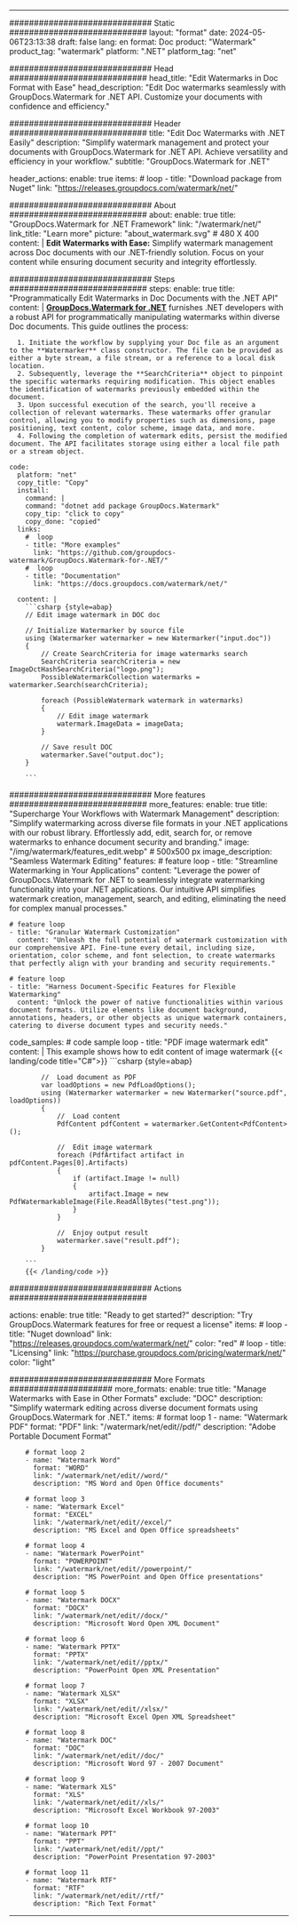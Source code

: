 
---
############################# Static ############################
layout: "format"
date:  2024-05-06T23:13:38
draft: false
lang: en
format: Doc
product: "Watermark"
product_tag: "watermark"
platform: ".NET"
platform_tag: "net"

############################# Head ############################
head_title: "Edit Watermarks in Doc Format with Ease"
head_description: "Edit Doc watermarks seamlessly with GroupDocs.Watermark for .NET API. Customize your documents with confidence and efficiency."

############################# Header ############################
title: "Edit Doc Watermarks with .NET Easily" 
description: "Simplify watermark management and protect your documents with GroupDocs.Watermark for .NET API. Achieve versatility and efficiency in your workflow."
subtitle: "GroupDocs.Watermark for .NET" 

header_actions:
  enable: true
  items:
    #  loop
    - title: "Download package from Nuget"
      link: "https://releases.groupdocs.com/watermark/net/"
      
############################# About ############################
about:
    enable: true
    title: "GroupDocs.Watermark for .NET Framework"
    link: "/watermark/net/"
    link_title: "Learn more"
    picture: "about_watermark.svg" # 480 X 400
    content: |
       **Edit Watermarks with Ease:** Simplify watermark management across Doc documents with our .NET-friendly solution. Focus on your content while ensuring document security and integrity effortlessly.

############################# Steps ############################
steps:
    enable: true
    title: "Programmatically Edit Watermarks in Doc Documents with the .NET API"
    content: |
      **[GroupDocs.Watermark for .NET](https://products.groupdocs.com/watermark/net/)** furnishes .NET developers with a robust API for programmatically manipulating watermarks within diverse Doc documents. This guide outlines the process:
      
      1. Initiate the workflow by supplying your Doc file as an argument to the **Watermarker** class constructor. The file can be provided as either a byte stream, a file stream, or a reference to a local disk location.
      2. Subsequently, leverage the **SearchCriteria** object to pinpoint the specific watermarks requiring modification. This object enables the identification of watermarks previously embedded within the document.
      3. Upon successful execution of the search, you'll receive a collection of relevant watermarks. These watermarks offer granular control, allowing you to modify properties such as dimensions, page positioning, text content, color scheme, image data, and more.
      4. Following the completion of watermark edits, persist the modified document. The API facilitates storage using either a local file path or a stream object.
   
    code:
      platform: "net"
      copy_title: "Copy"
      install:
        command: |
        command: "dotnet add package GroupDocs.Watermark"
        copy_tip: "click to copy"
        copy_done: "copied"
      links:
        #  loop
        - title: "More examples"
          link: "https://github.com/groupdocs-watermark/GroupDocs.Watermark-for-.NET/"
        #  loop
        - title: "Documentation"
          link: "https://docs.groupdocs.com/watermark/net/"
          
      content: |
        ```csharp {style=abap}
        // Edit image watermark in DOC doc

        // Initialize Watermarker by source file
        using (Watermarker watermarker = new Watermarker("input.doc"))
        {
            // Create SearchCriteria for image watermarks search
            SearchCriteria searchCriteria = new ImageDctHashSearchCriteria("logo.png");
            PossibleWatermarkCollection watermarks = watermarker.Search(searchCriteria);

            foreach (PossibleWatermark watermark in watermarks)
            {
                // Edit image watermark
                watermark.ImageData = imageData;
            }

            // Save result DOC
            watermarker.Save("output.doc");
        }
        
        ```     

############################# More features ############################
more_features:
  enable: true
  title: "Supercharge Your Workflows with Watermark Management"
  description: "Simplify watermarking across diverse file formats in your .NET applications with our robust library. Effortlessly add, edit, search for, or remove watermarks to enhance document security and branding."
  image: "/img/watermark/features_edit.webp" # 500x500 px
  image_description: "Seamless Watermark Editing"
  features:
    # feature loop
    - title: "Streamline Watermarking in Your Applications"
      content: "Leverage the power of GroupDocs.Watermark for .NET to seamlessly integrate watermarking functionality into your .NET applications. Our intuitive API simplifies watermark creation, management, search, and editing, eliminating the need for complex manual processes."

    # feature loop
    - title: "Granular Watermark Customization"
      content: "Unleash the full potential of watermark customization with our comprehensive API. Fine-tune every detail, including size, orientation, color scheme, and font selection, to create watermarks that perfectly align with your branding and security requirements."

    # feature loop
    - title: "Harness Document-Specific Features for Flexible Watermarking"
      content: "Unlock the power of native functionalities within various document formats. Utilize elements like document background, annotations, headers, or other objects as unique watermark containers, catering to diverse document types and security needs."
      
  code_samples:
    # code sample loop
    - title: "PDF image watermark edit"
      content: |
        This example shows how to edit content of image watermark
        {{< landing/code title="C#">}}
        ```csharp {style=abap}
        
            //  Load document as PDF
            var loadOptions = new PdfLoadOptions();
            using (Watermarker watermarker = new Watermarker("source.pdf", loadOptions))
            {
                //  Load content
                PdfContent pdfContent = watermarker.GetContent<PdfContent>();

                //  Edit image watermark
                foreach (PdfArtifact artifact in pdfContent.Pages[0].Artifacts)
                {
                    if (artifact.Image != null)
                    {
                        artifact.Image = new PdfWatermarkableImage(File.ReadAllBytes("test.png"));
                    }
                }

                //  Enjoy output result
                watermarker.save("result.pdf");
            }

        ```
        {{< /landing/code >}}


############################# Actions ############################

actions:
  enable: true
  title: "Ready to get started?"
  description: "Try GroupDocs.Watermark features for free or request a license"
  items:
    #  loop
    - title: "Nuget download"
      link: "https://releases.groupdocs.com/watermark/net/"
      color: "red"
        #  loop
    - title: "Licensing"
      link: "https://purchase.groupdocs.com/pricing/watermark/net/"
      color: "light"


############################# More Formats #####################
more_formats:
    enable: true
    title: "Manage Watermarks with Ease in Other Formats"
    exclude: "DOC"
    description: "Simplify watermark editing across diverse document formats using GroupDocs.Watermark for .NET."
    items: 
        # format loop 1
        - name: "Watermark PDF"
          format: "PDF"
          link: "/watermark/net/edit//pdf/"
          description: "Adobe Portable Document Format"

        # format loop 2
        - name: "Watermark Word"
          format: "WORD"
          link: "/watermark/net/edit//word/"
          description: "MS Word and Open Office documents"
          
        # format loop 3
        - name: "Watermark Excel"
          format: "EXCEL"
          link: "/watermark/net/edit//excel/"
          description: "MS Excel and Open Office spreadsheets"

        # format loop 4
        - name: "Watermark PowerPoint"
          format: "POWERPOINT"
          link: "/watermark/net/edit//powerpoint/"
          description: "MS PowerPoint and Open Office presentations"

        # format loop 5
        - name: "Watermark DOCX"
          format: "DOCX"
          link: "/watermark/net/edit//docx/"
          description: "Microsoft Word Open XML Document"
          
        # format loop 6
        - name: "Watermark PPTX"
          format: "PPTX"
          link: "/watermark/net/edit//pptx/"
          description: "PowerPoint Open XML Presentation"
          
        # format loop 7
        - name: "Watermark XLSX"
          format: "XLSX"
          link: "/watermark/net/edit//xlsx/"
          description: "Microsoft Excel Open XML Spreadsheet"

        # format loop 8
        - name: "Watermark DOC"
          format: "DOC"
          link: "/watermark/net/edit//doc/"
          description: "Microsoft Word 97 - 2007 Document"

        # format loop 9
        - name: "Watermark XLS"
          format: "XLS"
          link: "/watermark/net/edit//xls/"
          description: "Microsoft Excel Workbook 97-2003"

        # format loop 10
        - name: "Watermark PPT"
          format: "PPT"
          link: "/watermark/net/edit//ppt/"
          description: "PowerPoint Presentation 97-2003"

        # format loop 11
        - name: "Watermark RTF"
          format: "RTF"
          link: "/watermark/net/edit//rtf/"
          description: "Rich Text Format"

---
